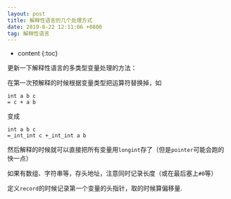 ```yaml
---
layout: post
title: 解释性语言的几个处理方式
date: 2019-8-22 12:11:06 +0800
tag: 解释性语言
---
```


* content
{:toc}

更新一下解释性语言的多类型变量处理的方法：

在第一次预解释的时候根据变量类型把运算符替换掉，如

```plain
int a b c
= c + a b
```

变成

```plain
int a b c
=_int_int c +_int_int a b
```

然后解释的时候就可以直接把所有变量用`longint`存了（但是`pointer`可能会跑的快一点）

如果有数组、字符串等，存头地址，注意同时记录长度（或在最后塞上`#0`等）

定义`record`的时候记录第一个变量的头指针，取的时候算偏移量.